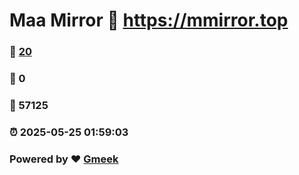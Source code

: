# Maa Mirror :link: https://mmirror.top 
### :page_facing_up: [20](https://mmirror.top/tag.html) 
### :speech_balloon: 0 
### :hibiscus: 57125 
### :alarm_clock: 2025-05-25 01:59:03 
### Powered by :heart: [Gmeek](https://github.com/Meekdai/Gmeek)
